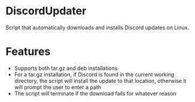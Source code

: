# DiscordUpdater
 Script that automatically downloads and installs Discord updates on Linux.

# Features
- Supports both tar.gz and deb installations
- For a tar.gz installation, if Discord is found in the current working directory, the script will install the update to that location, otherwise it will prompt the user to enter a path
- The script will terminate if the download fails for whatever reason
